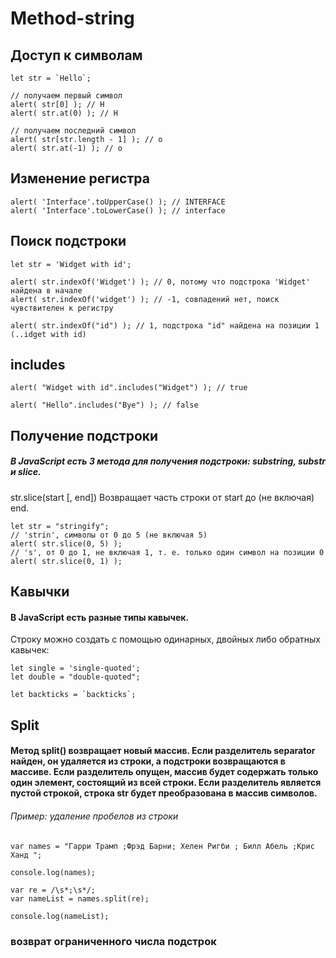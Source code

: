 # Method-string

## Доступ к символам
```
let str = `Hello`;

// получаем первый символ
alert( str[0] ); // H
alert( str.at(0) ); // H

// получаем последний символ
alert( str[str.length - 1] ); // o
alert( str.at(-1) ); // o
```

## Изменение регистра
```
alert( 'Interface'.toUpperCase() ); // INTERFACE
alert( 'Interface'.toLowerCase() ); // interface
```

## Поиск подстроки
```
let str = 'Widget with id';

alert( str.indexOf('Widget') ); // 0, потому что подстрока 'Widget' найдена в начале
alert( str.indexOf('widget') ); // -1, совпадений нет, поиск чувствителен к регистру

alert( str.indexOf("id") ); // 1, подстрока "id" найдена на позиции 1 (..idget with id)
```

## includes
```
alert( "Widget with id".includes("Widget") ); // true

alert( "Hello".includes("Bye") ); // false
```

## Получение подстроки
##### В JavaScript есть 3 метода для получения подстроки: substring, substr и slice.

str.slice(start [, end])
Возвращает часть строки от start до (не включая) end.
```
let str = "stringify";
// 'strin', символы от 0 до 5 (не включая 5)
alert( str.slice(0, 5) );
// 's', от 0 до 1, не включая 1, т. е. только один символ на позиции 0
alert( str.slice(0, 1) );
```

## Кавычки
#### В JavaScript есть разные типы кавычек.
Строку можно создать с помощью одинарных, двойных либо обратных кавычек:

```
let single = 'single-quoted';
let double = "double-quoted";

let backticks = `backticks`;
```

## Split
#### Метод split() возвращает новый массив. Если разделитель separator найден, он удаляется из строки, а подстроки возвращаются в массиве. Если разделитель опущен, массив будет содержать только один элемент, состоящий из всей строки. Если разделитель является пустой строкой, строка str будет преобразована в массив символов.

###### Пример: удаление пробелов из строки
```
var names = "Гарри Трамп ;Фрэд Барни; Хелен Ригби ; Билл Абель ;Крис Ханд ";

console.log(names);

var re = /\s*;\s*/;
var nameList = names.split(re);

console.log(nameList);
```

### возврат ограниченного числа подстрок
```

```
